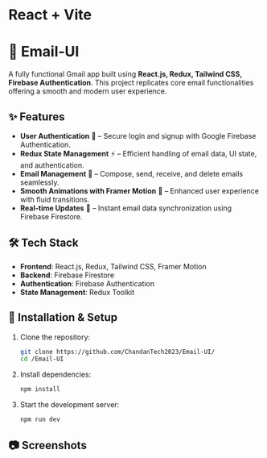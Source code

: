 # React + Vite

# 📧 Email-UI

A fully functional Gmail app built using **React.js, Redux, Tailwind CSS, Firebase Authentication**. This project replicates core email functionalities offering a smooth and modern user experience.

## ✨ Features

- **User Authentication** 🔐 – Secure login and signup with Google Firebase Authentication.  
- **Redux State Management** ⚡ – Efficient handling of email data, UI state, and authentication.
- **Email Management** 📩 – Compose, send, receive, and delete emails seamlessly. 
- **Smooth Animations with Framer Motion** 🚀 – Enhanced user experience with fluid transitions.  
- **Real-time Updates** 🔄 – Instant email data synchronization using Firebase Firestore.  

## 🛠️ Tech Stack

- **Frontend**: React.js, Redux, Tailwind CSS, Framer Motion  
- **Backend**: Firebase Firestore  
- **Authentication**: Firebase Authentication  
- **State Management**: Redux Toolkit  

## 🚀 Installation & Setup

1. Clone the repository:
   ```sh
   git clone https://github.com/ChandanTech2023/Email-UI/
   cd /Email-UI
   ```
2. Install dependencies:
   ```sh
   npm install
   ```
3. Start the development server:
   ```sh
   npm run dev
   ```

## 📷 Screenshots



